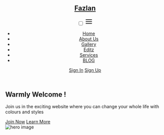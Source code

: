 <!DOCTYPE html>
<!-- Coding By CodingNepal - www.codingnepalweb.com -->
<html lang="en">
  <head>
    <style>
      /* Importing Google font - Open Sans */
@import url("https://fonts.googleapis.com/css2?family=Open+Sans:wght@300;400;500;600;700&display=swap");

* {
  margin: 0;
  padding: 0;
  box-sizing: border-box;
  font-family: "Open Sans", sans-serif;
}

body {
  height: 100vh;
  width: 100%;
  background: linear-gradient(to bottom, #175d69 23%, #330c43 95%);
}

.header {
  position: fixed;
  top: 0;
  left: 0;
  width: 100%;
}

.navbar {
  display: flex;
  align-items: center;
  justify-content: space-between;
  max-width: 1200px;
  margin: 0 auto;
  padding: 20px 15px;
}

.navbar .logo a {
  font-size: 1.8rem;
  text-decoration: none;
  color: #fff;
}

.navbar .links {
  display: flex;
  align-items: center;
  list-style: none;
  gap: 35px;
}

.navbar .links a {
  font-weight: 500;
  text-decoration: none;
  color: #fff;
  padding: 10px 0;
  transition: 0.2s ease;
}

.navbar .links a:hover {
  color: #47b2e4;
}

.navbar .buttons a {
  text-decoration: none;
  color: #fff;
  font-size: 1rem;
  padding: 15px 0;
  transition: 0.2s ease;
}

.navbar .buttons a:not(:last-child) {
  margin-right: 30px;
}

.navbar .buttons .signin:hover {
  color: #47b2e4;
}

.navbar .buttons .signup {
  border: 1px solid #fff;
  padding: 10px 20px;
  border-radius: 0.375rem;
  text-align: center;
  transition: 0.2s ease;
}

.navbar .buttons .signup:hover {
  background-color: #47b2e4;
  color: #fff;
}

.hero-section {
  display: flex;
  justify-content: space-evenly;
  align-items: center;
  height: 95vh;
  padding: 0 15px;
  max-width: 1200px;
  margin: 0 auto;
}

.hero-section .hero {
  max-width: 50%;
  color: #fff;
}

.hero h2 {
  font-size: 2.5rem;
  margin-bottom: 20px;
}

.hero p {
  font-size: 1.2rem;
  margin-bottom: 20px;
  color: #c9c7c7;
}

.hero-section .img img {
  width: 517px;
}

.hero-section .buttons {
  margin-top: 40px;
}

.hero-section .buttons a {
  text-decoration: none;
  color: #fff;
  padding: 12px 24px;
  border-radius: 0.375rem;
  font-weight: 600;
  transition: 0.2s ease;
  display: inline-block;
}

.hero-section .buttons a:not(:last-child) {
  margin-right: 15px;
}

.buttons .join {
  background-color: #47b2e4;
}

.hero-section .buttons .learn {
  border: 1px solid #fff;
  border-radius: 0.375rem;
}

.hero-section .buttons a:hover {
  background-color: #47b2e4;
}

/* Hamburger menu styles */
#menu-toggle {
  display: none;
}

#hamburger-btn {
  font-size: 1.8rem;
  color: #fff;
  cursor: pointer;
  display: none;
  order: 1;
}

@media screen and (max-width: 1023px) {
  .navbar .logo a {
    font-size: 1.5rem;
  }

  .links {
    position: fixed;
    left: -100%;
    top: 75px;
    width: 100%;
    height: 100vh;
    padding-top: 50px;
    background: #175d69;
    flex-direction: column;
    transition: 0.3s ease;
  }

  .navbar #menu-toggle:checked ~ .links {
    left: 0;
  }

  .navbar #hamburger-btn {
    display: block;
  }

  .header .buttons {
    display: none;
  }

  .hero-section .hero {
    max-width: 100%;
    text-align: center;
  }

  .hero-section img {
    display: none;
  }
}
    </style>
    <meta charset="UTF-8" />
    <meta name="viewport" content="width=device-width, initial-scale=1.0" />
    <title>Fazlan</title>
    <link rel="stylesheet" href="style.css" />
  </head>
  <body>
    <header class="header">
      <nav class="navbar">
        <h2 class="logo"><a href="#">Fazlan</a></h2>
        <input type="checkbox" id="menu-toggle" />
        <label for="menu-toggle" id="hamburger-btn">
          <svg xmlns="http://www.w3.org/2000/svg" height="24" viewBox="0 0 24 24" width="24">
            <path d="M3 12h18M3 6h18M3 18h18" stroke="currentColor" stroke-width="2" stroke-linecap="round"/>
          </svg>
        </label>
        <ul class="links">
          <li><a href="Faz.html">Home</a></li>
          <li><a href="About.html">About Us</a></li>
          <li><a href="Gallery.html">Gallery</a></li>
          <li><a href="Editz.html">Editz</a></li>
          <li><a href="Service.html">Services</a></li>
          <li><a href="BLOG.html">BLOG</a></li>
        </ul>
        <div class="buttons">
          <a href="sign in.html" class="signin">Sign In</a>
          <a href="sign up.html" class="signup">Sign Up</a>
        </div>
      </nav>
    </header>
    <section class="hero-section">
      <div class="hero">
        <h2>Warmly Welcome !</h2>
        <p>
          Join us in the exciting website where you can change your whole life
          with colours and styles
        </p>
        <div class="buttons">
          <a href="sign in.html" class="join">Join Now</a>
          <a href="About.html" class="learn">Learn More</a>
        </div>
      </div>
      <div class="img">
        <img src="https://www.codingnepalweb.com/demos/create-responsive-website-html-css/hero-bg.png" alt="hero image" />
      </div>
    </section>
  </body>
</html>
